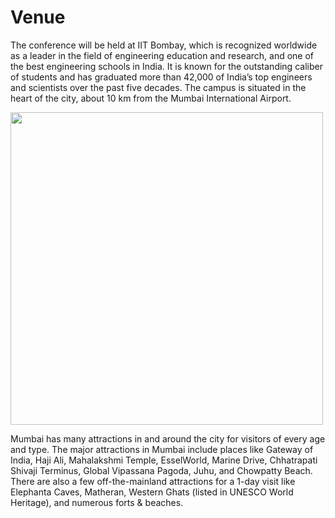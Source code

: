 # Venue

The conference will be held at IIT Bombay, which is recognized worldwide as a leader in the field of engineering education and research, and one of the best engineering schools in India. It is known for the outstanding caliber of students and has graduated more than 42,000 of India’s top engineers and scientists over the past five decades. The campus is situated in the heart of the city, about 10 km from the Mumbai International Airport.

<img src="/4m-association/assets/images/files/Venue-Mumbai.jpg" width="500px">

Mumbai has many attractions in and around the city for visitors of every age and type. The major attractions in Mumbai include places like Gateway of India, Haji Ali, Mahalakshmi Temple, EsselWorld, Marine Drive, Chhatrapati Shivaji Terminus, Global Vipassana Pagoda, Juhu, and Chowpatty Beach. There are also a few off-the-mainland attractions for a 1-day visit like Elephanta Caves, Matheran, Western Ghats (listed in UNESCO World Heritage), and numerous forts & beaches.